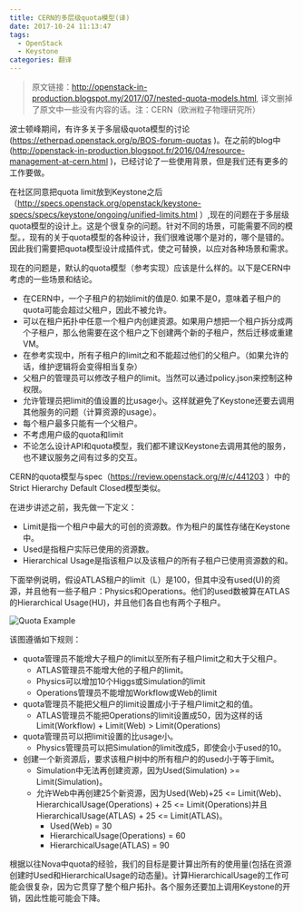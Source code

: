 ```yaml
---
title: CERN的多层级quota模型(译)
date: 2017-10-24 11:13:47
tags:
  - OpenStack
  - Keystone
categories: 翻译
---
```

> 原文链接：http://openstack-in-production.blogspot.my/2017/07/nested-quota-models.html, 译文删掉了原文中一些没有内容的话。注：CERN（欧洲粒子物理研究所）

波士顿峰期间，有许多关于多层级quota模型的讨论(https://etherpad.openstack.org/p/BOS-forum-quotas )。在之前的blog中(http://openstack-in-production.blogspot.fr/2016/04/resource-management-at-cern.html )，已经讨论了一些使用背景，但是我们还有更多的工作要做。
<!-- more -->
在社区同意把quota limit放到Keystone之后（http://specs.openstack.org/openstack/keystone-specs/specs/keystone/ongoing/unified-limits.html ）,现在的问题在于多层级quota模型的设计上。这是个很复杂的问题。针对不同的场景，可能需要不同的模型。，现有的关于quota模型的各种设计，我们很难说哪个是对的，哪个是错的。因此我们需要把quota模型设计成插件式，使之可替换，以应对各种场景和需求。

现在的问题是，默认的quota模型（参考实现）应该是什么样的。以下是CERN中考虑的一些场景和结论。

- 在CERN中，一个子租户的初始limit的值是0. 如果不是0，意味着子租户的quota可能会超过父租户，因此不被允许。
- 可以在租户拓扑中任意一个租户内创建资源。如果用户想把一个租户拆分成两个子租户，那么他需要在这个租户之下创建两个新的子租户，然后迁移或重建VM。
- 在参考实现中，所有子租户的limit之和不能超过他们的父租户。（如果允许的话，维护逻辑将会变得相当复杂）
- 父租户的管理员可以修改子租户的limit。当然可以通过policy.json来控制这种权限。
- 允许管理员把limit的值设置的比usage小。这样就避免了Keystone还要去调用其他服务的问题（计算资源的usage）。
- 每个租户最多只能有一个父租户。
- 不考虑用户级的quota和limit
- 不论怎么设计API和quota模型，我们都不建议Keystone去调用其他的服务，也不建议服务之间有过多的交互。

CERN的quota模型与spec（https://review.openstack.org/#/c/441203 ）中的Strict Hierarchy Default Closed模型类似。

在进步讲述之前，我先做一下定义：
- Limit是指一个租户中最大的可创的资源数。作为租户的属性存储在Keystone中。
- Used是指租户实际已使用的资源数。
- Hierarchical Usage是指该租户以及该租户的所有子租户已使用资源数的和。

下面举例说明，假设ATLAS租户的limit（L）是100，但其中没有used(U)的资源，并且他有一些子租户：Physics和Operations。他们的used数被算在ATLAS的Hierarchical Usage(HU)，并且他们各自也有两个子租户。

![Quota Example](/images/keystone-quota.png)

该图遵循如下规则：
- quota管理员不能增大子租户的limit以至所有子租户limit之和大于父租户。
	- ATLAS管理员不能增大他的子租户的limit。
	- Physics可以增加10个Higgs或Simulation的limit
	-  Operations管理员不能增加Workflow或Web的limit
- quota管理员不能把父租户的limit设置成小于子租户limit之和的值。
	- ATLAS管理员不能把Operations的limit设置成50，因为这样的话Limit(Workflow) + Limit(Web) > Limit(Operations)
- quota管理员可以把limit设置的比usage小。
	- Physics管理员可以把Simulation的limit改成5，即使会小于used的10。
- 创建一个新资源后，要求该租户树中的所有租户的的used小于等于limit。
	- Simulation中无法再创建资源，因为Used(Simulation) >= Limit(Simulation)。
	- 允许Web中再创建25个新资源，因为Used(Web)+25 <= Limit(Web)、HierarchicalUsage(Operations) + 25 <= Limit(Operations)并且HierarchicalUsage(ATLAS) + 25 <= Limit(ATLAS)。
		- Used(Web) = 30
		- HierarchicalUsage(Operations) = 60
		- HierarchicalUsage(ATLAS) = 90

根据以往Nova中quota的经验，我们的目标是要计算出所有的使用量(包括在资源创建时Used和HierarchicalUsage的动态量)。计算HierarchicalUsage的工作可能会很复杂，因为它贯穿了整个租户拓扑。各个服务还要加上调用Keystone的开销，因此性能可能会下降。


